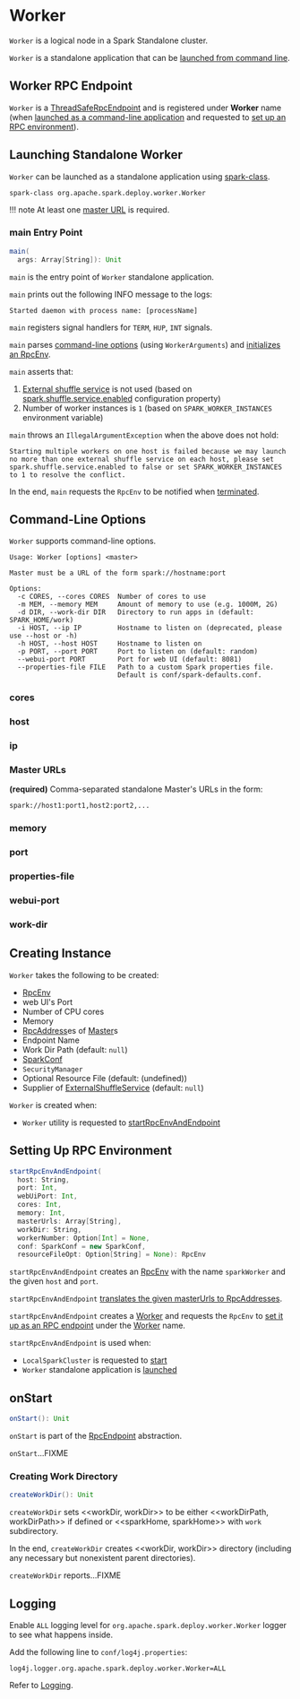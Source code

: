 # Worker

`Worker` is a logical node in a Spark Standalone cluster.

`Worker` is a standalone application that can be [launched from command line](#launching-standalone-worker).

## <span id="ENDPOINT_NAME"> Worker RPC Endpoint

`Worker` is a [ThreadSafeRpcEndpoint](../rpc/RpcEndpoint.md#ThreadSafeRpcEndpoint) and is registered under **Worker** name (when [launched as a command-line application](#launching-standalone-worker) and requested to [set up an RPC environment](#startRpcEnvAndEndpoint)).

## Launching Standalone Worker

`Worker` can be launched as a standalone application using [spark-class](../tools/spark-class.md).

```text
spark-class org.apache.spark.deploy.worker.Worker
```

!!! note
    At least one [master URL](#master) is required.

### <span id="main"> main Entry Point

```scala
main(
  args: Array[String]): Unit
```

`main` is the entry point of `Worker` standalone application.

`main` prints out the following INFO message to the logs:

```text
Started daemon with process name: [processName]
```

`main` registers signal handlers for `TERM`, `HUP`, `INT` signals.

`main` parses [command-line options](#options) (using `WorkerArguments`) and [initializes an RpcEnv](#startRpcEnvAndEndpoint).

`main` asserts that:

1. [External shuffle service](../external-shuffle-service/index.md) is not used (based on [spark.shuffle.service.enabled](../configuration-properties.md#spark.shuffle.service.enabled) configuration property)
1. Number of worker instances is `1` (based on `SPARK_WORKER_INSTANCES` environment variable)

`main` throws an `IllegalArgumentException` when the above does not hold:

```text
Starting multiple workers on one host is failed because we may launch no more than one external shuffle service on each host, please set spark.shuffle.service.enabled to false or set SPARK_WORKER_INSTANCES to 1 to resolve the conflict.
```

In the end, `main` requests the `RpcEnv` to be notified when [terminated](../rpc/RpcEnv.md#awaitTermination).

## <span id="options"> Command-Line Options

`Worker` supports command-line options.

```text
Usage: Worker [options] <master>

Master must be a URL of the form spark://hostname:port

Options:
  -c CORES, --cores CORES  Number of cores to use
  -m MEM, --memory MEM     Amount of memory to use (e.g. 1000M, 2G)
  -d DIR, --work-dir DIR   Directory to run apps in (default: SPARK_HOME/work)
  -i HOST, --ip IP         Hostname to listen on (deprecated, please use --host or -h)
  -h HOST, --host HOST     Hostname to listen on
  -p PORT, --port PORT     Port to listen on (default: random)
  --webui-port PORT        Port for web UI (default: 8081)
  --properties-file FILE   Path to a custom Spark properties file.
                           Default is conf/spark-defaults.conf.
```

### cores

### host

### ip

### <span id="master"><span id="masters"> Master URLs

**(required)** Comma-separated standalone Master's URLs in the form:

```text
spark://host1:port1,host2:port2,...
```

### memory

### port

### properties-file

### webui-port

### work-dir

## Creating Instance

`Worker` takes the following to be created:

* <span id="rpcEnv"> [RpcEnv](../rpc/RpcEnv.md)
* <span id="webUiPort"> web UI's Port
* <span id="cores"> Number of CPU cores
* <span id="memory"> Memory
* <span id="masterRpcAddresses"> [RpcAddress](../rpc/RpcAddress.md)es of [Master](Master.md)s
* <span id="endpointName"> Endpoint Name
* <span id="workDirPath"> Work Dir Path (default: `null`)
* <span id="conf"> [SparkConf](../SparkConf.md)
* <span id="securityMgr"> `SecurityManager`
* <span id="resourceFileOpt"> Optional Resource File (default: (undefined))
* <span id="externalShuffleServiceSupplier"> Supplier of [ExternalShuffleService](../external-shuffle-service/ExternalShuffleService.md) (default: `null`)

`Worker` is created when:

* `Worker` utility is requested to [startRpcEnvAndEndpoint](Worker.md#startRpcEnvAndEndpoint)

## <span id="startRpcEnvAndEndpoint"> Setting Up RPC Environment

```scala
startRpcEnvAndEndpoint(
  host: String,
  port: Int,
  webUiPort: Int,
  cores: Int,
  memory: Int,
  masterUrls: Array[String],
  workDir: String,
  workerNumber: Option[Int] = None,
  conf: SparkConf = new SparkConf,
  resourceFileOpt: Option[String] = None): RpcEnv
```

`startRpcEnvAndEndpoint` creates an [RpcEnv](../rpc/RpcEnv.md#create) with the name `sparkWorker` and the given `host` and `port`.

`startRpcEnvAndEndpoint` [translates the given masterUrls to RpcAddresses](../rpc/RpcAddress.md#fromSparkURL).

`startRpcEnvAndEndpoint` creates a [Worker](#creating-instance) and requests the `RpcEnv` to [set it up as an RPC endpoint](../rpc/RpcEnv.md#setupEndpoint) under the [Worker](#ENDPOINT_NAME) name.

`startRpcEnvAndEndpoint` is used when:

* `LocalSparkCluster` is requested to [start](LocalSparkCluster.md#start)
* `Worker` standalone application is [launched](#main)

## <span id="onStart"> onStart

```scala
onStart(): Unit
```

`onStart` is part of the [RpcEndpoint](../rpc/RpcEndpoint.md#onStart) abstraction.

`onStart`...FIXME

### <span id="createWorkDir"> Creating Work Directory

```scala
createWorkDir(): Unit
```

`createWorkDir` sets <<workDir, workDir>> to be either <<workDirPath, workDirPath>> if defined or <<sparkHome, sparkHome>> with `work` subdirectory.

In the end, `createWorkDir` creates <<workDir, workDir>> directory (including any necessary but nonexistent parent directories).

`createWorkDir` reports...FIXME

## Logging

Enable `ALL` logging level for `org.apache.spark.deploy.worker.Worker` logger to see what happens inside.

Add the following line to `conf/log4j.properties`:

```text
log4j.logger.org.apache.spark.deploy.worker.Worker=ALL
```

Refer to [Logging](../spark-logging.md).
